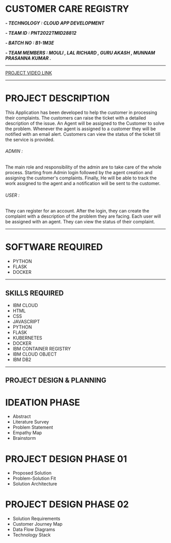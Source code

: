 # CUSTOMER CARE REGISTRY

***- TECHNOLOGY : CLOUD APP DEVELOPMENT***

***- TEAM ID    : PNT2022TMID28812***

***- BATCH NO   : B1-1M3E***

***- TEAM MEMBERS : MOULI , LAL RICHARD , GURU AKASH , MUNNAM PRASANNA KUMAR .***

<hr>

[PROJECT VIDEO LINK](https://www.kapwing.com/videos/6377bb91fd8cac022fc617d6)

<hr>

# PROJECT DESCRIPTION

This Application has been developed to help the customer in processing their complaints.  The customers can raise the ticket with a detailed description of the issue.  An Agent will be assigned to the Customer to solve the problem.  Whenever the agent is assigned to a customer they will be notified with an email alert.  Customers can view the status of the ticket till the service is provided.

###### ADMIN :
 The main role and responsibility of the admin are to take care of the whole process.  Starting from Admin login followed by the agent creation and assigning the customer's complaints.  Finally, He will be able to track the work assigned to the agent and a notification will be sent to the customer.

###### USER :
 They can register for an account.  After the login, they can create the complaint with a description of the problem they are facing.  Each user will be assigned with an agent.  They can view the status of their complaint.

 <hr>
 
# SOFTWARE REQUIRED
- PYTHON
- FLASK
- DOCKER

 <hr>

## SKILLS REQUIRED
- IBM CLOUD
- HTML
- CSS
- JAVASCRIPT
- PYTHON 
- FLASK
- KUBERNETES
- DOCKER
- IBM CONTAINER REGISTRY
- IBM CLOUD OBJECT
- IBM DB2

<hr>

## PROJECT DESIGN & PLANNING

# IDEATION PHASE

-  Abstract
-  Literature Survey
-  Problem Statement
-  Empathy Map
-  Brainstorm

# PROJECT DESIGN PHASE 01
-  Proposed Solution
-  Problem-Solution Fit
-  Solution Architecture

# PROJECT DESIGN PHASE 02 
-  Solution Requirements
-  Customer Journey Map
-  Data Flow Diagrams
-  Technology Stack
